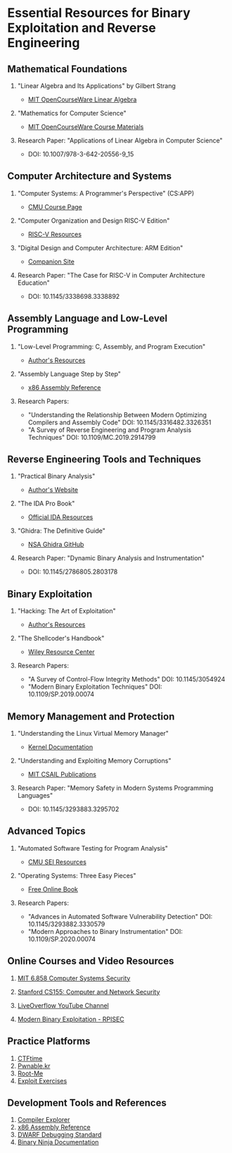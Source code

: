 # Essential Resources for Binary Exploitation and Reverse Engineering

## Mathematical Foundations
1. "Linear Algebra and Its Applications" by Gilbert Strang
   - [MIT OpenCourseWare Linear Algebra](https://ocw.mit.edu/courses/mathematics/18-06-linear-algebra-spring-2010/)
   
2. "Mathematics for Computer Science"
   - [MIT OpenCourseWare Course Materials](https://ocw.mit.edu/courses/electrical-engineering-and-computer-science/6-042j-mathematics-for-computer-science-fall-2010/)

3. Research Paper: "Applications of Linear Algebra in Computer Science"
   - DOI: 10.1007/978-3-642-20556-9_15

## Computer Architecture and Systems
1. "Computer Systems: A Programmer's Perspective" (CS:APP)
   - [CMU Course Page](https://www.cs.cmu.edu/~213/)
   
2. "Computer Organization and Design RISC-V Edition"
   - [RISC-V Resources](https://riscv.org/technical/specifications/)

3. "Digital Design and Computer Architecture: ARM Edition"
   - [Companion Site](https://booksite.elsevier.com/9780128000564/)

4. Research Paper: "The Case for RISC-V in Computer Architecture Education"
   - DOI: 10.1145/3338698.3338892

## Assembly Language and Low-Level Programming
1. "Low-Level Programming: C, Assembly, and Program Execution"
   - [Author's Resources](https://github.com/Apress/low-level-programming)

2. "Assembly Language Step by Step"
   - [x86 Assembly Reference](https://www.felixcloutier.com/x86/)

3. Research Papers:
   - "Understanding the Relationship Between Modern Optimizing Compilers and Assembly Code"
     DOI: 10.1145/3316482.3326351
   - "A Survey of Reverse Engineering and Program Analysis Techniques"
     DOI: 10.1109/MC.2019.2914799

## Reverse Engineering Tools and Techniques
1. "Practical Binary Analysis"
   - [Author's Website](https://practicalbinaryanalysis.com/)

2. "The IDA Pro Book"
   - [Official IDA Resources](https://hex-rays.com/ida-pro/)

3. "Ghidra: The Definitive Guide"
   - [NSA Ghidra GitHub](https://github.com/NationalSecurityAgency/ghidra)

4. Research Paper: "Dynamic Binary Analysis and Instrumentation"
   - DOI: 10.1145/2786805.2803178

## Binary Exploitation
1. "Hacking: The Art of Exploitation"
   - [Author's Resources](https://nostarch.com/hacking2.htm)

2. "The Shellcoder's Handbook"
   - [Wiley Resource Center](https://www.wiley.com/en-us/The+Shellcoder%27s+Handbook%3A+Discovering+and+Exploiting+Security+Holes%2C+2nd+Edition-p-9780470080238)

3. Research Papers:
   - "A Survey of Control-Flow Integrity Methods"
     DOI: 10.1145/3054924
   - "Modern Binary Exploitation Techniques"
     DOI: 10.1109/SP.2019.00074

## Memory Management and Protection
1. "Understanding the Linux Virtual Memory Manager"
   - [Kernel Documentation](https://www.kernel.org/doc/html/latest/admin-guide/mm/index.html)

2. "Understanding and Exploiting Memory Corruptions"
   - [MIT CSAIL Publications](https://people.csail.mit.edu/nickolai/papers/wang-thesis.pdf)

3. Research Paper: "Memory Safety in Modern Systems Programming Languages"
   - DOI: 10.1145/3293883.3295702

## Advanced Topics
1. "Automated Software Testing for Program Analysis"
   - [CMU SEI Resources](https://resources.sei.cmu.edu/library/)

2. "Operating Systems: Three Easy Pieces"
   - [Free Online Book](https://pages.cs.wisc.edu/~remzi/OSTEP/)

3. Research Papers:
   - "Advances in Automated Software Vulnerability Detection"
     DOI: 10.1145/3293882.3330579
   - "Modern Approaches to Binary Instrumentation"
     DOI: 10.1109/SP.2020.00074

## Online Courses and Video Resources
1. [MIT 6.858 Computer Systems Security](https://ocw.mit.edu/courses/electrical-engineering-and-computer-science/6-858-computer-systems-security-fall-2014/)

2. [Stanford CS155: Computer and Network Security](https://cs155.stanford.edu/)

3. [LiveOverflow YouTube Channel](https://www.youtube.com/c/LiveOverflow)

4. [Modern Binary Exploitation - RPISEC](https://github.com/RPISEC/MBE)

## Practice Platforms
1. [CTFtime](https://ctftime.org/)
2. [Pwnable.kr](http://pwnable.kr/)
3. [Root-Me](https://www.root-me.org/)
4. [Exploit Exercises](https://exploit-exercises.com/)

## Development Tools and References
1. [Compiler Explorer](https://godbolt.org/)
2. [x86 Assembly Reference](https://www.felixcloutier.com/x86/)
3. [DWARF Debugging Standard](http://dwarfstd.org/)
4. [Binary Ninja Documentation](https://docs.binary.ninja/)